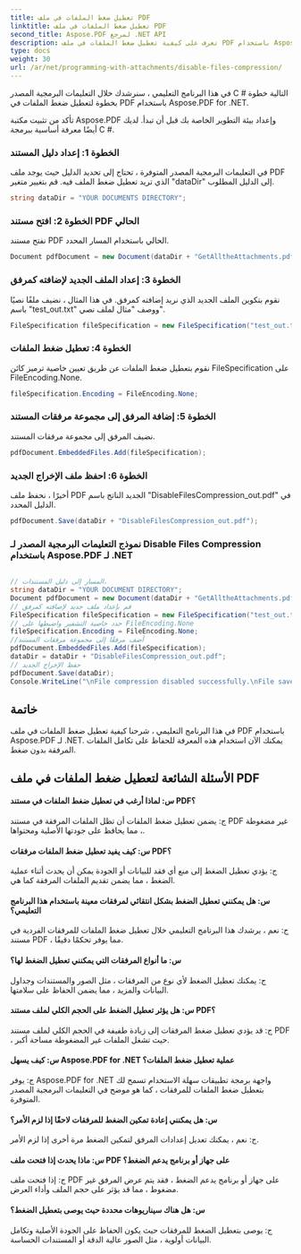 ```yaml
---
title: تعطيل ضغط الملفات في ملف PDF
linktitle: تعطيل ضغط الملفات في ملف PDF
second_title: Aspose.PDF لمرجع .NET API
description: تعرف على كيفية تعطيل ضغط الملفات في ملف PDF باستخدام Aspose.PDF for .NET. دليل خطوة بخطوة لسهولة التعامل.
type: docs
weight: 30
url: /ar/net/programming-with-attachments/disable-files-compression/
---
```

في هذا البرنامج التعليمي ، سنرشدك خلال التعليمات البرمجية المصدر C # التالية خطوة بخطوة لتعطيل ضغط الملفات في PDF باستخدام Aspose.PDF for .NET.

تأكد من تثبيت مكتبة Aspose.PDF وإعداد بيئة التطوير الخاصة بك قبل أن تبدأ. لديك أيضًا معرفة أساسية ببرمجة C #.

### الخطوة 1: إعداد دليل المستند

في التعليمات البرمجية المصدر المتوفرة ، تحتاج إلى تحديد الدليل حيث يوجد ملف PDF الذي تريد تعطيل ضغط الملف فيه. قم بتغيير متغير "dataDir" إلى الدليل المطلوب.

```csharp
string dataDir = "YOUR DOCUMENTS DIRECTORY";
```

### الخطوة 2: افتح مستند PDF الحالي

نفتح مستند PDF الحالي باستخدام المسار المحدد.

```csharp
Document pdfDocument = new Document(dataDir + "GetAlltheAttachments.pdf");
```

### الخطوة 3: إعداد الملف الجديد لإضافته كمرفق

نقوم بتكوين الملف الجديد الذي نريد إضافته كمرفق. في هذا المثال ، نضيف ملفًا نصيًا باسم "test_out.txt" ووصف "مثال لملف نصي".

```csharp
FileSpecification fileSpecification = new FileSpecification("test_out.txt", "Sample text file");
```

### الخطوة 4: تعطيل ضغط الملفات

نقوم بتعطيل ضغط الملفات عن طريق تعيين خاصية ترميز كائن FileSpecification على FileEncoding.None.

```csharp
fileSpecification.Encoding = FileEncoding.None;
```

### الخطوة 5: إضافة المرفق إلى مجموعة مرفقات المستند

نضيف المرفق إلى مجموعة مرفقات المستند.

```csharp
pdfDocument.EmbeddedFiles.Add(fileSpecification);
```

### الخطوة 6: احفظ ملف الإخراج الجديد

أخيرًا ، نحفظ ملف PDF الجديد الناتج باسم "DisableFilesCompression_out.pdf" في الدليل المحدد.

```csharp
pdfDocument.Save(dataDir + "DisableFilesCompression_out.pdf");
```


### نموذج التعليمات البرمجية المصدر لـ Disable Files Compression باستخدام Aspose.PDF لـ .NET 

```csharp

// المسار إلى دليل المستندات.
string dataDir = "YOUR DOCUMENT DIRECTORY";
Document pdfDocument = new Document(dataDir + "GetAlltheAttachments.pdf");
// قم بإعداد ملف جديد لإضافته كمرفق
FileSpecification fileSpecification = new FileSpecification("test_out.txt", "Sample text file");
// حدد خاصية التشفير واضبطها على FileEncoding.None
fileSpecification.Encoding = FileEncoding.None;
//أضف مرفقًا إلى مجموعة مرفقات المستند
pdfDocument.EmbeddedFiles.Add(fileSpecification);
dataDir = dataDir + "DisableFilesCompression_out.pdf";
// حفظ الإخراج الجديد
pdfDocument.Save(dataDir);
Console.WriteLine("\nFile compression disabled successfully.\nFile saved at " + dataDir);

```

## خاتمة

في هذا البرنامج التعليمي ، شرحنا كيفية تعطيل ضغط الملفات في ملف PDF باستخدام Aspose.PDF لـ .NET. يمكنك الآن استخدام هذه المعرفة للحفاظ على تكامل الملفات المرفقة بدون ضغط.

## الأسئلة الشائعة لتعطيل ضغط الملفات في ملف PDF

#### س: لماذا أرغب في تعطيل ضغط الملفات في مستند PDF؟

ج: يضمن تعطيل ضغط الملفات أن تظل الملفات المرفقة في مستند PDF غير مضغوطة ، مما يحافظ على جودتها الأصلية ومحتواها.

#### س: كيف يفيد تعطيل ضغط الملفات مرفقات PDF؟

ج: يؤدي تعطيل الضغط إلى منع أي فقد للبيانات أو الجودة يمكن أن يحدث أثناء عملية الضغط ، مما يضمن تقديم الملفات المرفقة كما هي.

#### س: هل يمكنني تعطيل الضغط بشكل انتقائي لمرفقات معينة باستخدام هذا البرنامج التعليمي؟

ج: نعم ، يرشدك هذا البرنامج التعليمي خلال تعطيل ضغط الملفات للمرفقات الفردية في مستند PDF ، مما يوفر تحكمًا دقيقًا.

#### س: ما أنواع المرفقات التي يمكنني تعطيل الضغط لها؟

ج: يمكنك تعطيل الضغط لأي نوع من المرفقات ، مثل الصور والمستندات وجداول البيانات والمزيد ، مما يضمن الحفاظ على سلامتها.

#### س: هل يؤثر تعطيل الضغط على الحجم الكلي لملف مستند PDF؟

ج: قد يؤدي تعطيل ضغط المرفقات إلى زيادة طفيفة في الحجم الكلي لملف مستند PDF ، حيث تشغل الملفات غير المضغوطة مساحة أكبر.

#### س: كيف يسهل Aspose.PDF for .NET عملية تعطيل ضغط الملفات؟

ج: يوفر Aspose.PDF for .NET واجهة برمجة تطبيقات سهلة الاستخدام تسمح لك بتعطيل ضغط الملفات للمرفقات ، كما هو موضح في التعليمات البرمجية المصدر المتوفرة.

#### س: هل يمكنني إعادة تمكين الضغط للمرفقات لاحقًا إذا لزم الأمر؟

ج: نعم ، يمكنك تعديل إعدادات المرفق لتمكين الضغط مرة أخرى إذا لزم الأمر.

#### س: ماذا يحدث إذا فتحت ملف PDF على جهاز أو برنامج يدعم الضغط؟

ج: إذا فتحت ملف PDF على جهاز أو برنامج يدعم الضغط ، فقد يتم عرض المرفق غير مضغوط ، مما قد يؤثر على حجم الملف وأداء العرض.

#### س: هل هناك سيناريوهات محددة حيث يوصى بتعطيل الضغط؟

ج: يوصى بتعطيل الضغط للمرفقات حيث يكون الحفاظ على الجودة الأصلية وتكامل البيانات أولوية ، مثل الصور عالية الدقة أو المستندات الحساسة.